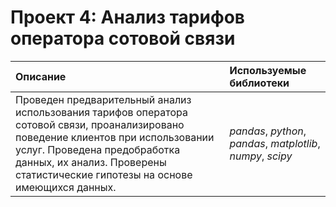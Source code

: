 # Проект 4: Анализ тарифов оператора сотовой связи


| Описание | Используемые библиотеки | 
| :---------------------- | :---------------------- |
| Проведен предварительный анализ использования тарифов оператора сотовой связи, проанализировано поведение клиентов при использовании услуг. Проведена предобработка данных, их анализ. Проверены статистические гипотезы на основе имеющихся данных.| *pandas*, *python*, *pandas*, *matplotlib*, *numpy*, *scipy* |
